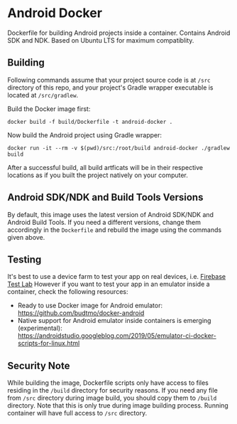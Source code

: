 # Android Docker
Dockerfile for building Android projects inside a container.
Contains Android SDK and NDK.
Based on Ubuntu LTS for maximum compatiblity.

## Building
Following commands assume that your project source code is at `/src` directory of this repo, and your project's Gradle wrapper executable is located at `/src/gradlew`.

Build the Docker image first:

```
docker build -f build/Dockerfile -t android-docker .
```

Now build the Android project using Gradle wrapper:

```
docker run -it --rm -v $(pwd)/src:/root/build android-docker ./gradlew build
```

After a successful build, all build artficats will be in their respective locations as if you built the project natively on your computer.

## Android SDK/NDK and Build Tools Versions
By default, this image uses the latest version of Android SDK/NDK and Android Build Tools.
If you need a different versions, change them accordingly in the `Dockerfile` and rebuild the image using the commands given above.

## Testing
It's best to use a device farm to test your app on real devices, i.e. [Firebase Test Lab](https://firebase.google.com/docs/test-lab)
However if you want to test your app in an emulator inside a container, check the following resources:

* Ready to use Docker image for Android emulator: https://github.com/budtmo/docker-android
* Native support for Android emulator inside containers is emerging (experimental): https://androidstudio.googleblog.com/2019/05/emulator-ci-docker-scripts-for-linux.html

## Security Note
While building the image, Dockerfile scripts only have access to files residing in the `/build` directory for security reasons.
If you need any file from `/src` directory during image build, you should copy them to `/build` directory.
Note that this is only true during image building process.
Running container will have full access to `/src` directory.
